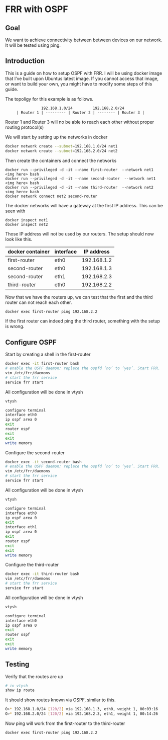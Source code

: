 # FRR with OSPF

## Goal
We want to achieve connectivity between between devices on our network. It will be tested using ping. 
## Introduction
This is a guide on how to setup OSPF with FRR. I will be using docker image that I’ve built upon Ubuntus latest image. If you cannot access that image, or want to build your own, you might have to modify some steps of this guide.

The topoligy for this example is as follows.

                    192.168.1.0/24         192.168.2.0/24
         | Router 1 | --------- | Router 2 | -------- | Router 3 |
Router 1 and Router 3 will no be able to reach each other without proper routing protocol(s)

We will start by setting up the networks in docker
```sh
docker network create --subnet=192.168.1.0/24 net1
docker network create --subnet=192.168.2.0/24 net2 
```

Then create the containers and connect the networks
```
docker run --privileged -d -it --name first-router  --network net1 <img here> bash 
docker run --privileged -d -it --name second-router  --network net1 <img here> bash 
docker run --privileged -d -it --name third-router  --network net2 <img here> bash
docker network connect net2 second-router
```

The docker networks will have a gateway at the first IP address. This can be seen with 
```
docker inspect net1
docker inspect net2
```

Those IP address will not be used by our routers. The setup should now look like this.

| docker container | interface | IP address |
| ---------------- | --------- | ---------- |
| first-router     | eth0      | 192.168.1.2|
| second-router    | eth0      | 192.168.1.3|
| second-router    | eth1      | 192.168.2.3|
| third-router     | eth0      | 192.168.2.2|

Now that we have the routers up, we can test that the first and the third router can not reach each other.

```sh
docker exec first-router ping 192.168.2.2
```

If the first router can indeed ping the third router, something with the setup is wrong.

## Configure OSPF
Start by creating a shell in the first-router
```sh
docker exec -it first-router bash  
# enable the OSPF daemon; replace the ospfd ‘no’ to ‘yes’. Start FRR.
vim /etc/frr/daemons
# start the frr service 
service frr start
```

All configuration will be done in vtysh
```sh
vtysh

configure terminal
interface eth0
ip ospf area 0
exit
router ospf
exit
exit
write memory
```

Configure the second-router
```sh
docker exec -it second-router bash
# enable the OSPF daemon; replace the ospfd ‘no’ to ‘yes’. Start FRR.
vim /etc/frr/daemons
# start the frr service 
service frr start
```

All configuration will be done in vtysh
```sh
vtysh

configure terminal
interface eth0
ip ospf area 0
exit
interface eth1
ip ospf area 0
exit
router ospf
exit
exit
write memory
```

Configure the third-router
```sh
docker exec -it third-router bash
vim /etc/frr/daemons
# start the frr service 
service frr start
```
All configuration will be done in vtysh
```sh
vtysh

configure terminal
interface eth0
ip ospf area 0
exit
router ospf
exit
exit
write memory
```

## Testing
Verify that the routes are up
```sh
# in vtysh
show ip route
```
It should show routes known via OSPF, similar to this.
```sh
O>* 192.168.1.0/24 [120/2] via 192.168.1.3, eth0, weight 1, 00:03:16 
O>* 192.168.2.0/24 [120/2] via 192.168.2.3, eth1, weight 1, 00:14:26
```
Now ping will work from the first-router to the third-router
```sh
docker exec first-router ping 192.168.2.2
```
